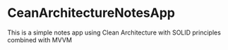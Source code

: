 # CeanArchitectureNotesApp
This is a simple notes app using Clean Architecture with SOLID principles combined with MVVM
